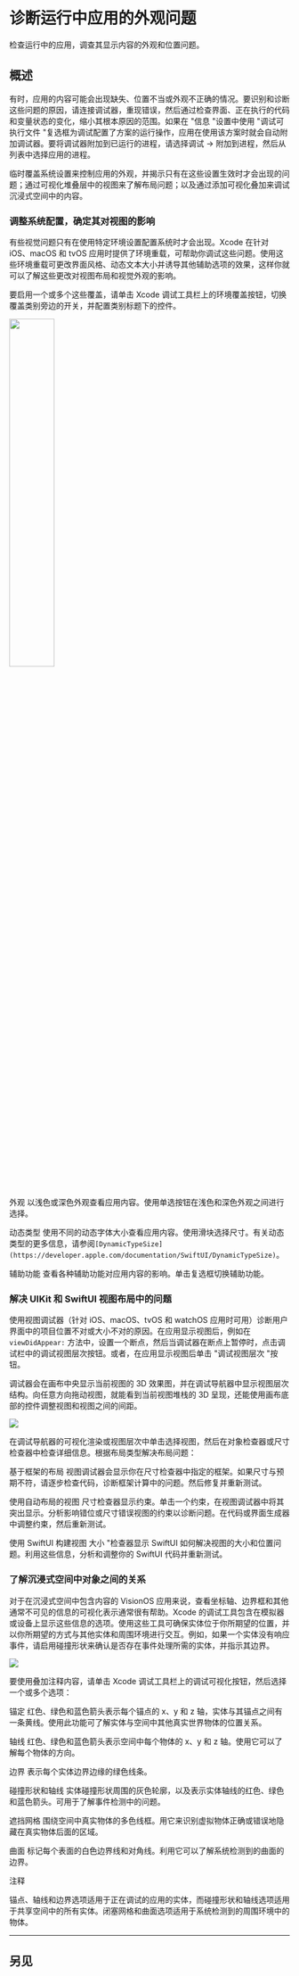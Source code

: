 # 诊断运行中应用的外观问题

检查运行中的应用，调查其显示内容的外观和位置问题。

## 概述

有时，应用的内容可能会出现缺失、位置不当或外观不正确的情况。要识别和诊断这些问题的原因，请连接调试器，重现错误，然后通过检查界面、正在执行的代码和变量状态的变化，缩小其根本原因的范围。如果在 "信息 "设置中使用 "调试可执行文件 "复选框为调试配置了方案的运行操作，应用在使用该方案时就会自动附加调试器。要将调试器附加到已运行的进程，请选择调试 → 附加到进程，然后从列表中选择应用的进程。

临时覆盖系统设置来控制应用的外观，并揭示只有在这些设置生效时才会出现的问题；通过可视化堆叠层中的视图来了解布局问题；以及通过添加可视化叠加来调试沉浸式空间中的内容。

### 调整系统配置，确定其对视图的影响

有些视觉问题只有在使用特定环境设置配置系统时才会出现。Xcode 在针对 iOS、macOS 和 tvOS 应用时提供了环境重载，可帮助你调试这些问题。使用这些环境重载可更改界面风格、动态文本大小并诱导其他辅助选项的效果，这样你就可以了解这些更改对视图布局和视觉外观的影响。

要启用一个或多个这些覆盖，请单击 Xcode 调试工具栏上的环境覆盖按钮，切换覆盖类别旁边的开关，并配置类别标题下的控件。

<img src="https://docs-assets.developer.apple.com/published/6ee24e51a4fcc1324c96efe9f29f7a1c/diagnosing-issues-with-your-visual-content-1~dark@2x.png" width="40%">

外观
以浅色或深色外观查看应用内容。使用单选按钮在浅色和深色外观之间进行选择。

动态类型
使用不同的动态字体大小查看应用内容。使用滑块选择尺寸。有关动态类型的更多信息，请参阅`[DynamicTypeSize](https://developer.apple.com/documentation/SwiftUI/DynamicTypeSize)`。

辅助功能
查看各种辅助功能对应用内容的影响。单击复选框切换辅助功能。

### 解决 UIKit 和 SwiftUI 视图布局中的问题

使用视图调试器（针对 iOS、macOS、tvOS 和 watchOS 应用时可用）诊断用户界面中的项目位置不对或大小不对的原因。在应用显示视图后，例如在 `viewDidAppear:` 方法中，设置一个断点，然后当调试器在断点上暂停时，点击调试栏中的调试视图层次按钮。或者，在应用显示视图后单击 "调试视图层次 "按钮。

调试器会在画布中央显示当前视图的 3D 效果图，并在调试导航器中显示视图层次结构。向任意方向拖动视图，就能看到当前视图堆栈的 3D 呈现，还能使用画布底部的控件调整视图和视图之间的间距。

<img src="https://docs-assets.developer.apple.com/published/ecbf24fb595b4cbde72f4c251adbe821/diagnosing-issues-with-your-visual-content-2@2x.png">

在调试导航器的可视化渲染或视图层次中单击选择视图，然后在对象检查器或尺寸检查器中检查详细信息。根据布局类型解决布局问题：

基于框架的布局
视图调试器会显示你在尺寸检查器中指定的框架。如果尺寸与预期不符，请逐步检查代码，诊断框架计算中的问题。然后修复并重新测试。

使用自动布局的视图
尺寸检查器显示约束。单击一个约束，在视图调试器中将其突出显示。分析影响错位或尺寸错误视图的约束以诊断问题。在代码或界面生成器中调整约束，然后重新测试。

使用 SwiftUI 构建视图
大小 "检查器显示 SwiftUI 如何解决视图的大小和位置问题。利用这些信息，分析和调整你的 SwiftUI 代码并重新测试。

### 了解沉浸式空间中对象之间的关系

对于在沉浸式空间中包含内容的 VisionOS 应用来说，查看坐标轴、边界框和其他通常不可见的信息的可视化表示通常很有帮助。Xcode 的调试工具包含在模拟器或设备上显示这些信息的选项。使用这些工具可确保实体位于你所期望的位置，并以你所期望的方式与其他实体和周围环境进行交互。例如，如果一个实体没有响应事件，请启用碰撞形状来确认是否存在事件处理所需的实体，并指示其边界。

<img src="https://docs-assets.developer.apple.com/published/67338eb7f258bc26498c2695617d6bff/diagnosing-issues-in-the-appearance-of-a-running-app-1~dark@2x.png">

要使用叠加注释内容，请单击 Xcode 调试工具栏上的调试可视化按钮，然后选择一个或多个选项：

锚定
红色、绿色和蓝色箭头表示每个锚点的 x、y 和 z 轴，实体与其锚点之间有一条黄线。使用此功能可了解实体与空间中其他真实世界物体的位置关系。

轴线
红色、绿色和蓝色箭头表示空间中每个物体的 x、y 和 z 轴。使用它可以了解每个物体的方向。

边界
表示每个实体边界边缘的绿色线条。

碰撞形状和轴线
实体碰撞形状周围的灰色轮廓，以及表示实体轴线的红色、绿色和蓝色箭头。可用于了解事件检测中的问题。

遮挡网格
围绕空间中真实物体的多色线框。用它来识别虚拟物体正确或错误地隐藏在真实物体后面的区域。

曲面
标记每个表面的白色边界线和对角线。利用它可以了解系统检测到的曲面的边界。

注释

锚点、轴线和边界选项适用于正在调试的应用的实体，而碰撞形状和轴线选项适用于共享空间中的所有实体。闭塞网格和曲面选项适用于系统检测到的周围环境中的物体。

---

## 另见

